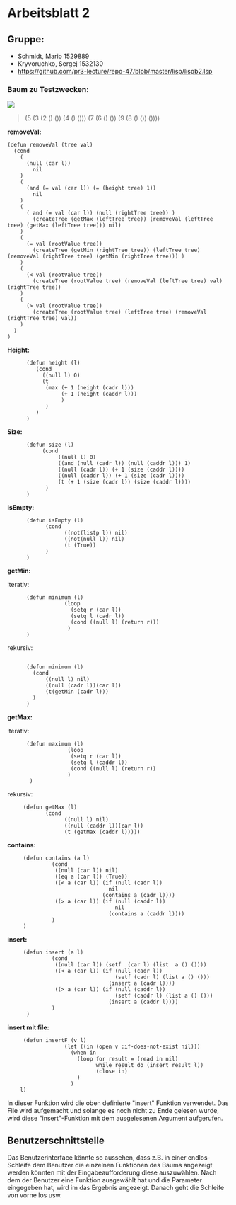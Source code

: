 # Arbeitsblatt 2

## Gruppe:
* Schmidt, Mario 1529889
* Kryvoruchko, Sergej 1532130
* https://github.com/pr3-lecture/repo-47/blob/master/lisp/lispb2.lsp

### Baum zu Testzwecken:

[![](https://github.com/pr3-lecture/repo-45/blob/master/lisp/drv2.png)]()

> (5 (3 (2 () ()) (4 () ())) (7 (6 () ()) (9 (8 () ()) ())))

**removeVal:**
```Lisp 
(defun removeVal (tree val)
  (cond
    (
      (null (car l))
        nil
    )
    (
      (and (= val (car l)) (= (height tree) 1))
        nil
    )
    (
      ( and (= val (car l)) (null (rightTree tree)) )
        (createTree (getMax (leftTree tree)) (removeVal (leftTree tree) (getMax (leftTree tree))) nil)
    )
    (
      (= val (rootValue tree))
        (createTree (getMin (rightTree tree)) (leftTree tree) (removeVal (rightTree tree) (getMin (rightTree tree))) )
    )
    (
      (< val (rootValue tree))
        (createTree (rootValue tree) (removeVal (leftTree tree) val) (rightTree tree))
    )
    (
      (> val (rootValue tree))
        (createTree (rootValue tree) (leftTree tree) (removeVal (rightTree tree) val))
    )
  )
)
```
**Height:**
```Lisp  
      (defun height (l)
         (cond
           ((null l) 0)
           (t 
            (max (+ 1 (height (cadr l)))
                 (+ 1 (height (caddr l)))
                 )
            )
         )
      )
```
**Size:**
```Lisp  
      (defun size (l)
           (cond 
                ((null l) 0)
                ((and (null (cadr l)) (null (caddr l))) 1)
                ((null (cadr l)) (+ 1 (size (caddr l))))
                ((null (caddr l)) (+ 1 (size (cadr l))))
                (t (+ 1 (size (cadr l)) (size (caddr l))))
            )
      )
```
**isEmpty:**
```Lisp  
      (defun isEmpty (l)
            (cond
                  ((not(listp l)) nil)
                  ((not(null l)) nil)
                  (t (True))
            )
      )
```

**getMin:**

iterativ:
```Lisp
      (defun minimum (l)
                  (loop 
                    (setq r (car l))
                    (setq l (cadr l))
                    (cond ((null l) (return r)))
                   )
      )
```
rekursiv:
```Lisp

      (defun minimum (l)
        (cond
            ((null l) nil)
            ((null (cadr l))(car l))
            (t(getMin (cadr l)))
        )
      )
```

**getMax:**

iterativ:
```Lisp
      (defun maximum (l)
                   (loop 
                    (setq r (car l))
                    (setq l (caddr l))
                    (cond ((null l) (return r))
                   )
       )
```
rekursiv:
```Lisp
     (defun getMax (l)
            (cond
                  ((null l) nil)
                  ((null (caddr l))(car l))
                  (t (getMax (caddr l)))))
```

**contains:**
```Lisp
     (defun contains (a l)
              (cond
               ((null (car l)) nil)
               ((eq a (car l)) (True))
               ((< a (car l)) (if (null (cadr l))
                                nil
                              (contains a (cadr l))))
               ((> a (car l)) (if (null (caddr l))
                                  nil
                                (contains a (caddr l))))
              )
     )
```

**insert:**
```Lisp
     (defun insert (a l)
              (cond
               ((null (car l)) (setf  (car l) (list  a () ())))
               ((< a (car l)) (if (null (cadr l))
                                  (setf (cadr l) (list a () ()))
                                (insert a (cadr l))))
               ((> a (car l)) (if (null (caddr l))
                                  (setf (caddr l) (list a () ()))
                                (insert a (caddr l))))
              )
      )
```

**insert mit file:**
```Lisp
     (defun insertF (v l)
                  (let ((in (open v :if-does-not-exist nil)))
                    (when in
                      (loop for result = (read in nil)
                            while result do (insert result l))
                            (close in)
                      )
                    )
    l)
```
In dieser Funktion wird die oben definierte "insert" Funktion verwendet. Das File wird aufgemacht und solange es noch nicht zu Ende gelesen wurde, wird diese "insert"-Funktion mit dem ausgelesenen Argument aufgerufen.



## Benutzerschnittstelle

Das Benutzerinterface könnte so aussehen, dass z.B. in einer endlos-Schleife dem Benutzer die einzelnen Funktionen des Baums angezeigt werden könnten mit der Eingabeaufforderung diese auszuwählen. Nach dem der Benutzer eine Funktion ausgewählt hat und die Parameter eingegeben hat, wird im das Ergebnis angezeigt. Danach geht die Schleife von vorne los usw.
